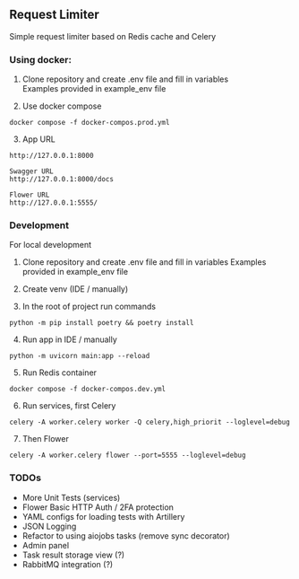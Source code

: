 ## Request Limiter
Simple request limiter based on Redis cache and Celery

### Using docker:

1) Clone repository and create .env file and fill in variables \
Examples provided in example_env file

2) Use docker compose
```shell
docker compose -f docker-compos.prod.yml
```

3) App URL
```
http://127.0.0.1:8000
```

```shell
Swagger URL
http://127.0.0.1:8000/docs

Flower URL
http://127.0.0.1:5555/
```


### Development

For local development

1) Clone repository and create .env file and fill in variables
Examples provided in example_env file

2) Create venv (IDE / manually)

3) In the root of project run commands
```shell
python -m pip install poetry && poetry install
```
4) Run app in IDE / manually
```shell
python -m uvicorn main:app --reload
```
5) Run Redis container
```shell
docker compose -f docker-compos.dev.yml
```

6) Run services, first Celery
```shell
celery -A worker.celery worker -Q celery,high_priorit --loglevel=debug
```

7) Then Flower
```shell
celery -A worker.celery flower --port=5555 --loglevel=debug
```

### TODOs
* More Unit Tests (services)
* Flower Basic HTTP Auth / 2FA protection
* YAML configs for loading tests with Artillery
* JSON Logging
* Refactor to using aiojobs tasks (remove sync decorator)
* Admin panel
* Task result storage view (?)
* RabbitMQ integration (?)